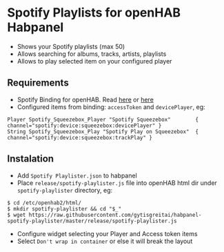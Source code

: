 # Spotify Playlists for openHAB Habpanel


- Shows your Spotify playlists (max 50)
- Allows searching for albums, tracks, artists, playlists
- Allows to play selected item on your configured player


## Requirements

- Spotify Binding for openHAB. Read [here](https://community.openhab.org/t/idea-for-binding-spotify-connect-binding/11290/52) or [here](https://marketplace.eclipse.org/content/spotify-binding-beta#bootstrap-panel--2)
- Configured items from binding:  `accessToken` and `devicePlayer`, eg:

```
Player Spotify_Squeezebox_Player "Spotify Squeezebox"        { channel="spotify:device:squeezebox:devicePlayer" }
String Spotify_Squeezebox_Play "Spotify Play on Squeezebox"  { channel="spotify:device:squeezebox:trackPlay" }
```


## Instalation
- Add `Spotify Playlister.json` to habpanel
- Place `release/spotify-playlister.js` file into openHAB html dir under `spotify-playlister` directory, eg:
```
$ cd /etc/openhab2/html/
$ mkdir spotify-playlister && cd "$_"
$ wget https://raw.githubusercontent.com/gytisgreitai/habpanel-spotify-playlister/master/release/spotify-playlister.js
```

- Configure widget selecting your Player and Access token items
- Select `Don't wrap in container` or else it will break the layout
